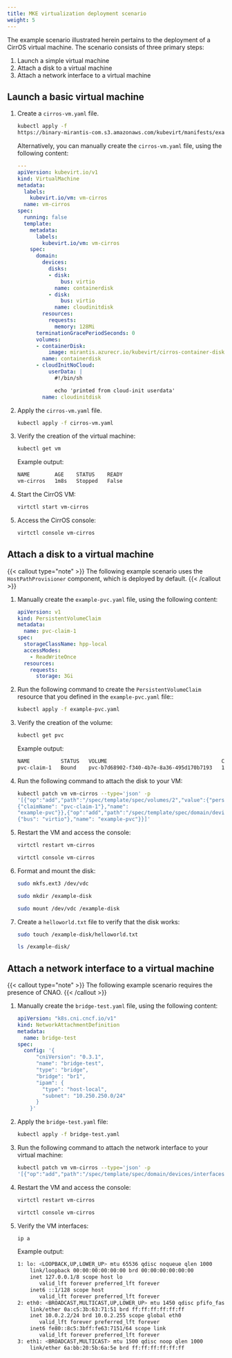 ```yaml
---
title: MKE virtualization deployment scenario
weight: 5
---
```


The example scenario illustrated herein pertains to the deployment of a CirrOS
virtual machine. The scenario consists of three primary steps:

1. Launch a simple virtual machine
2. Attach a disk to a virtual machine
3. Attach a network interface to a virtual machine

## Launch a basic virtual machine

1. Create a `cirros-vm.yaml` file.

   ```bash
   kubectl apply -f
   https://binary-mirantis-com.s3.amazonaws.com/kubevirt/manifests/examples/cirros-vm.yaml
   ```

   Alternatively, you can manually create the `cirros-vm.yaml` file, using the
   following content:

   ```yaml
   ---
   apiVersion: kubevirt.io/v1
   kind: VirtualMachine
   metadata:
     labels:
       kubevirt.io/vm: vm-cirros
     name: vm-cirros
   spec:
     running: false
     template:
       metadata:
         labels:
           kubevirt.io/vm: vm-cirros
       spec:
         domain:
           devices:
             disks:
             - disk:
                 bus: virtio
               name: containerdisk
             - disk:
                 bus: virtio
               name: cloudinitdisk
           resources:
             requests:
               memory: 128Mi
         terminationGracePeriodSeconds: 0
         volumes:
         - containerDisk:
             image: mirantis.azurecr.io/kubevirt/cirros-container-disk-demo:1.3.1-20240911005512
           name: containerdisk
         - cloudInitNoCloud:
             userData: |
               #!/bin/sh

               echo 'printed from cloud-init userdata'
           name: cloudinitdisk
   ```

2. Apply the `cirros-vm.yaml` file.

   ```bash
   kubectl apply -f cirros-vm.yaml
   ```

3. Verify the creation of the virtual machine:

   ```bash
   kubectl get vm
   ```

   Example output:

   ```bash
   NAME        AGE    STATUS    READY
   vm-cirros   1m8s   Stopped   False
   ```

4. Start the CirrOS VM:

   ```bash
   virtctl start vm-cirros
   ```

5. Access the CirrOS console:

   ```bash
   virtctl console vm-cirros
   ```

## Attach a disk to a virtual machine

{{< callout type="note" >}}
  The following example scenario uses the `HostPathProvisioner` component,
  which is deployed by default.
{{< /callout >}}

1. Manually create the `example-pvc.yaml` file, using the
   following content:

   ```yaml
   apiVersion: v1
   kind: PersistentVolumeClaim
   metadata:
     name: pvc-claim-1
   spec:
     storageClassName: hpp-local
     accessModes:
       - ReadWriteOnce
     resources:
       requests:
         storage: 3Gi
   ```

2. Run the following command to create the `PersistentVolumeClaim` resource
   that you defined in the `example-pvc.yaml` file::

   ```bash
   kubectl apply -f example-pvc.yaml
   ```

3. Verify the creation of the volume:

   ```bash
   kubectl get pvc
   ```

   Example output:

   ```bash
   NAME          STATUS   VOLUME                                     CAPACITY   ACCESS MODES   STORAGECLASS    AGE
   pvc-claim-1   Bound    pvc-b7d68902-f340-4b7e-8a36-495d170b7193   10Gi       RWO            hpp-local       10s
   ```

4. Run the following command to attach the disk to your VM:

   ```bash
   kubectl patch vm vm-cirros --type='json' -p
   '[{"op":"add","path":"/spec/template/spec/volumes/2","value":{"persistentVolumeClaim":
   {"claimName": "pvc-claim-1"},"name":
   "example-pvc"}},{"op":"add","path":"/spec/template/spec/domain/devices/disks/2","value":{"disk":
   {"bus": "virtio"},"name": "example-pvc"}}]'
   ```

5. Restart the VM and access the console:

   ```bash
   virtctl restart vm-cirros

   virtctl console vm-cirros
   ```

6. Format and mount the disk:

   ```bash
   sudo mkfs.ext3 /dev/vdc

   sudo mkdir /example-disk

   sudo mount /dev/vdc /example-disk
   ```

7. Create a `helloworld.txt` file to verify that the disk works:

   ```bash
   sudo touch /example-disk/helloworld.txt

   ls /example-disk/
   ```

## Attach a network interface to a virtual machine

{{< callout type="note" >}}
  The following example scenario requires the presence of CNAO.
{{< /callout >}}

1. Manually create the `bridge-test.yaml` file, using the
   following content:

   ```yaml
   apiVersion: "k8s.cni.cncf.io/v1"
   kind: NetworkAttachmentDefinition
   metadata:
     name: bridge-test
   spec:
     config: '{
         "cniVersion": "0.3.1",
         "name": "bridge-test",
         "type": "bridge",
         "bridge": "br1",
         "ipam": {
           "type": "host-local",
           "subnet": "10.250.250.0/24"
         }
       }'
   ```

2. Apply the `bridge-test.yaml` file:

   ```bash
   kubectl apply -f bridge-test.yaml
   ```

3. Run the following command to attach the network interface to your virtual
   machine:

   ```bash
   kubectl patch vm vm-cirros --type='json' -p
   '[{"op":"add","path":"/spec/template/spec/domain/devices/interfaces","value":[{"name":"default","masquerade":{}},{"name":"bridge-net","bridge":{}}]},{"op":"add","path":"/spec/template/spec/networks","value":[{"name":default,"pod":{}},{"name":"bridge-net","multus":{"networkName":"bridge-test"}}]}]'
   ```

4. Restart the VM and access the console:

   ```bash
   virtctl restart vm-cirros

   virtctl console vm-cirros
   ```

5. Verify the VM interfaces:

   ```bash
   ip a
   ```

   Example output:

   ```bash
   1: lo: <LOOPBACK,UP,LOWER_UP> mtu 65536 qdisc noqueue qlen 1000
       link/loopback 00:00:00:00:00:00 brd 00:00:00:00:00:00
       inet 127.0.0.1/8 scope host lo
          valid_lft forever preferred_lft forever
       inet6 ::1/128 scope host
          valid_lft forever preferred_lft forever
   2: eth0: <BROADCAST,MULTICAST,UP,LOWER_UP> mtu 1450 qdisc pfifo_fast qlen 1000
       link/ether 0a:c5:3b:63:71:51 brd ff:ff:ff:ff:ff:ff
       inet 10.0.2.2/24 brd 10.0.2.255 scope global eth0
          valid_lft forever preferred_lft forever
       inet6 fe80::8c5:3bff:fe63:7151/64 scope link
          valid_lft forever preferred_lft forever
   3: eth1: <BROADCAST,MULTICAST> mtu 1500 qdisc noop qlen 1000
       link/ether 6a:bb:20:5b:6a:5e brd ff:ff:ff:ff:ff:ff
   ```
